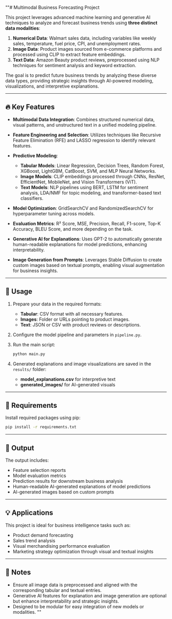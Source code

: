 ""# Multimodal Business Forecasting Project

This project leverages advanced machine learning and generative AI techniques to analyze and forecast business trends using **three distinct data modalities**:

1. **Numerical Data**: Walmart sales data, including variables like weekly sales, temperature, fuel price, CPI, and unemployment rates.
2. **Image Data**: Product images sourced from e-commerce platforms and processed using CLIP to extract feature embeddings.
3. **Text Data**: Amazon Beauty product reviews, preprocessed using NLP techniques for sentiment analysis and keyword extraction.

The goal is to predict future business trends by analyzing these diverse data types, providing strategic insights through AI-powered modeling, visualizations, and interpretive explanations.

---

## 🔥 **Key Features**

* **Multimodal Data Integration**: Combines structured numerical data, visual patterns, and unstructured text in a unified modeling pipeline.
* **Feature Engineering and Selection**: Utilizes techniques like Recursive Feature Elimination (RFE) and LASSO regression to identify relevant features.
* **Predictive Modeling**:

  * **Tabular Models**: Linear Regression, Decision Trees, Random Forest, XGBoost, LightGBM, CatBoost, SVM, and MLP Neural Networks.
  * **Image Models**: CLIP embeddings processed through CNNs, ResNet, EfficientNet, MobileNet, and Vision Transformers (ViT).
  * **Text Models**: NLP pipelines using BERT, LSTM for sentiment analysis, LDA/NMF for topic modeling, and transformer-based text classifiers.
* **Model Optimization**: GridSearchCV and RandomizedSearchCV for hyperparameter tuning across models.
* **Evaluation Metrics**: R² Score, MSE, Precision, Recall, F1-score, Top-K Accuracy, BLEU Score, and more depending on the task.
* **Generative AI for Explanations**: Uses GPT-2 to automatically generate human-readable explanations for model predictions, enhancing interpretability.
* **Image Generation from Prompts**: Leverages Stable Diffusion to create custom images based on textual prompts, enabling visual augmentation for business insights.

---

## 🚀 **Usage**

1. Prepare your data in the required formats:

   * **Tabular**: CSV format with all necessary features.
   * **Images**: Folder or URLs pointing to product images.
   * **Text**: JSON or CSV with product reviews or descriptions.

2. Configure the model pipeline and parameters in `pipeline.py`.

3. Run the main script:

   ```bash
   python main.py
   ```

4. Generated explanations and image visualizations are saved in the `results/` folder:

   * **model\_explanations.csv** for interpretive text
   * **generated\_images/** for AI-generated visuals

---

## 📌 **Requirements**

Install required packages using pip:

```bash
pip install -r requirements.txt
```

---

## 🎯 **Output**

The output includes:

* Feature selection reports
* Model evaluation metrics
* Prediction results for downstream business analysis
* Human-readable AI-generated explanations of model predictions
* AI-generated images based on custom prompts

---

## 💡 **Applications**

This project is ideal for business intelligence tasks such as:

* Product demand forecasting
* Sales trend analysis
* Visual merchandising performance evaluation
* Marketing strategy optimization through visual and textual insights

---

## 📝 **Notes**

* Ensure all image data is preprocessed and aligned with the corresponding tabular and textual entries.
* Generative AI features for explanation and image generation are optional but enhance interpretability and strategic insights.
* Designed to be modular for easy integration of new models or modalities.
  ""
